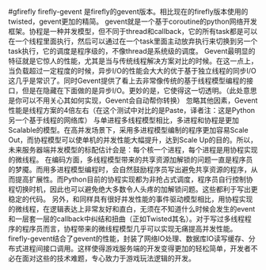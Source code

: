 #gfirefly
firefly-gevent 是firefly的gevent版本。相比现在的firefly版本使用的twisted，gevent更加的精简。
gevent就是一个基于coroutine的python网络开发框架。协程是一种并发模型，但不同于thread和callback，它的所有task都是可以在一个线程里面执行，然后可以通过在一个task里面主动放弃执行来切换到另一个task执行，它的调度是程序级的，不像thread是系统级的调度。
Gevent最明显的特征就是它惊人的性能，尤其是当与传统线程解决方案对比的时候。在这一点上，当负载超过一定程度的时候，异步I/O的性能会大大的优于基于独立线程的同步I/O这几乎是常识了。同时Gevent提供了看上去非常像传统的基于线程模型编程的接口，但是在隐藏在下面做的是异步I/O。更妙的是，它使得这一切透明。（此处意思是你可以不用关心其如何实现，Gevent会自动帮你转换）
忽略其他因素，Gevent性能是线程方案的4倍左右（在这个测试中对比的是Paste，译者注：这是Python另一个基于线程的网络库）
与单进程多线程模型相比，多进程和协程是更加Scalable的模型。在高并发场景下，采用多进程模型编制的程序更加容易Scale Out，而协程模型可以使单机的并发性能大幅提升，达到Scale Up的目的。所以，未来服务器端并发模型的标配估计会是：每个核一个进程，每个进程是用协程实现的微线程。
在编码方面，多线程模型带来的共享资源加解锁的问题一直是程序员的梦魇。而用多进程模型编程时，会自然鼓励程序员写出避免共享资源的程序，从而提高扩展性。而Python目前的协程实现都为非抢占式调度，程序员自行控制协程切换时机，因此也可以避免绝大多数令人头疼的加解锁问题。这些都利于写出更稳定的代码。
另外，和同样具有很好并发性能的事件驱动模型相比，用协程实现的微线程，在逻辑表达上非常友好和直白，无须在不知道什么时候会发生的event和一层套一层的callback中纠结和扭曲（正如Twisted其名）。对于写过多线程程序的程序员而言，协程带来的微线程模型几乎可以实现无痛提高并发性能。
firefly-gevent结合了gevent的性能，封装了网络IO处理、数据库IO读写缓存、分布式进程间接口调用。这样使得游戏服务端的开发变得更加的轻松简单，开发者不必在面对这些的技术难题，专心致力于游戏玩法逻辑的开发。